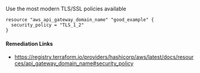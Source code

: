 
Use the most modern TLS/SSL policies available

```hcl
resource "aws_api_gateway_domain_name" "good_example" {
  security_policy = "TLS_1_2"
}
```

#### Remediation Links
 - https://registry.terraform.io/providers/hashicorp/aws/latest/docs/resources/api_gateway_domain_name#security_policy
        